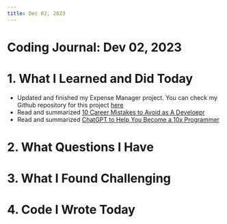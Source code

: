 ```yaml
---
title: Dec 02, 2023
---
```

# Coding Journal: Dev 02, 2023

# 1. What I Learned and Did Today
- Updated and finished my Expense Manager project. You can check my Github repository for this project [here](https://github.com/quynhnle135/expense-manager)
- Read and summarized [10 Career Mistakes to Avoid as A Develoepr](https://quinnle.io/docs/tech-blogs/notes/post_4)
- Read and summarized [ChatGPT to Help You Become a 10x Programmer](https://quinnle.io/docs/tech-blogs/notes/post_5)


# 2. What Questions I Have


# 3. What I Found Challenging


# 4. Code I Wrote Today